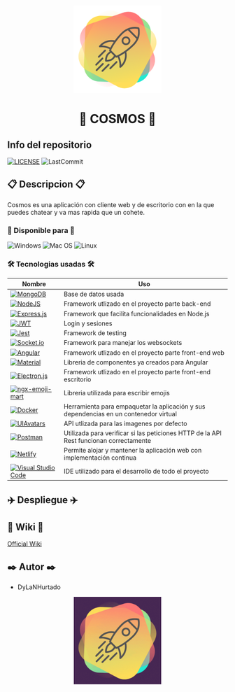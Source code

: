 



<p align="center">
	<a href="https://github.com/DyLaNHurtado/cosmos-chat"><img src="https://raw.githubusercontent.com/DyLaNHurtado/chat-angular/develop/src/assets/img/logo.png" height="200px"/></a>
</p>
<h1 align="center"> 🚀 COSMOS 🚀</h1>

## Info del repositorio

[![LICENSE](https://img.shields.io/github/license/DyLaNHurtado/cosmos-chat?style=for-the-badge)](https://github.com/DyLaNHurtado/cosmos-chat/blob/master/LICENSE.md)
![LastCommit](https://img.shields.io/github/last-commit/DyLaNHurtado/cosmos-chat?color=orange&style=for-the-badge)





## 📋 Descripcion 📋

Cosmos es una aplicación con cliente web y de escritorio con en la que puedes chatear y va mas rapida que un cohete.


### 🤖 Disponible para 🤖
 ![Windows](https://img.shields.io/badge/Windows-0078D6?style=for-the-badge&logo=windows&logoColor=white)
 ![Mac OS](https://img.shields.io/badge/mac%20os-000000?style=for-the-badge&logo=macos&logoColor=F0F0F0)
 ![Linux](https://img.shields.io/badge/Linux-FCC624?style=for-the-badge&logo=linux&logoColor=black)
### 🛠️ Tecnologias usadas 🛠️


| Nombre | Uso |
| -- | -- |
| [![MongoDB](https://img.shields.io/badge/MongoDB-%234ea94b.svg?style=for-the-badge&logo=mongodb&logoColor=white)](https://www.mongodb.com/) | Base de datos usada | 
| [![NodeJS](https://img.shields.io/badge/node.js-6DA55F?style=for-the-badge&logo=node.js&logoColor=white)](https://nodejs.org/es/) | Framework utlizado en el proyecto parte back-end |
| [![Express.js](https://img.shields.io/badge/express.js-%23404d59.svg?style=for-the-badge&logo=express&logoColor=%2361DAFB)](https://expressjs.com/es/) | Framework que facilita funcionalidades en Node.js | 
| [![JWT](https://img.shields.io/badge/JWT-black?style=for-the-badge&logo=JSON%20web%20tokens)](https://jwt.io/) | Login y sesiones | 
| [![Jest](https://img.shields.io/badge/Jest-red?style=for-the-badge&logo=jest)](https://jestjs.io/es-ES/) | Framework de testing | 
| [![Socket.io](https://img.shields.io/badge/Socket.io-black?style=for-the-badge&logo=socket.io)](https://socket.io/) | Framework para manejar los websockets | 
| [![Angular](https://img.shields.io/badge/angular-%23DD0031.svg?style=for-the-badge&logo=angular&logoColor=white)](https://angular.io/) | Framework utlizado en el proyecto parte front-end web |
| [![Material](https://img.shields.io/badge/Material-%233333FF?style=for-the-badge&logo=angular)](https://material.angular.io/) | Libreria de componentes ya creados para Angular |
| [![Electron.js](https://img.shields.io/badge/Electron-191970?style=for-the-badge&logo=Electron&logoColor=white)](https://www.electronjs.org/) | Framework utlizado en el proyecto parte front-end escritorio |
| [![ngx-emoji-mart](https://img.shields.io/badge/%F0%9F%98%80ngx%20emoji%20mart-black?style=for-the-badge)](https://www.npmjs.com/package/@ctrl/ngx-emoji-mart) | Libreria utilizada para escribir emojis |
| [![Docker](https://img.shields.io/badge/docker-%230db7ed.svg?style=for-the-badge&logo=docker&logoColor=white)](https://www.docker.com/) | Herramienta para empaquetar la aplicación y sus dependencias en un contenedor virtual |	
| [![UIAvatars](https://img.shields.io/badge/ui%20avatars-black?style=for-the-badge&logo=googlephotos)](https://ui-avatars.com/) | API utlizada para las imagenes por defecto |
| [![Postman](https://img.shields.io/badge/Postman-FF6C37?style=for-the-badge&logo=postman&logoColor=white)](https://www.postman.com/) | Utilizada para verificar si las peticiones HTTP de la API Rest funcionan correctamente |
| [![Netlify](https://img.shields.io/badge/netlify-%23000000.svg?style=for-the-badge&logo=netlify&logoColor=#00C7B7)](https://www.netlify.com/) | Permite alojar y mantener la aplicación web con implementación continua |
| [![Visual Studio Code](https://img.shields.io/badge/Visual%20Studio%20Code-0078d7.svg?style=for-the-badge&logo=visual-studio-code&logoColor=white)](https://code.visualstudio.com/) | IDE utilizado para el desarrollo de todo el proyecto |







## ✈️ Despliegue ✈️

## 📖 Wiki 📖
<a href="https://github.com/DyLaNHurtado/cosmos-chat/wiki" target="_blank">Official Wiki</a>

## ✒️ Autor ✒️
 * DyLaNHurtado




<p align="center">
	<a href="https://github.com/DyLaNHurtado/cosmos-chat"><img src="https://raw.githubusercontent.com/DyLaNHurtado/chat-angular/develop/src/assets/img/spash.gif" width="200px"/></a>
</p>

